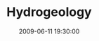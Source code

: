 ---
layout: lecture
title:  "Hydrogeology"
speaker: "Luke de Vial, Wessex Water"
date: '2009-06-11 19:30:00'

---